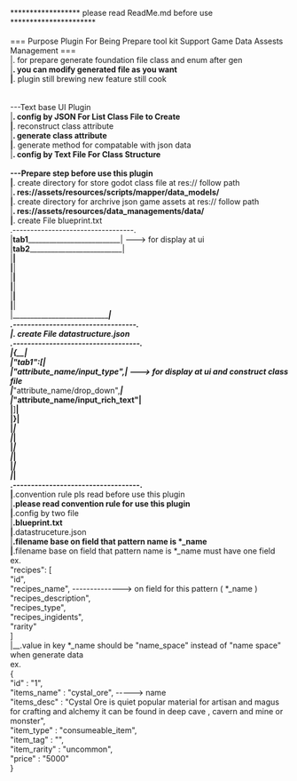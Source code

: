 ****************** please read ReadMe.md before use ********************** <br/>
<br/>
=== Purpose Plugin For Being Prepare tool kit Support Game Data Assests Management === <br/>
	|. for prepare generate foundation file class and enum after gen <br/>
	|__. you can modify generated file as you want <br/>
	|__. plugin still brewing new feature still cook <br/>
<br/>	
---Text base UI Plugin <br/>
	|__. config by JSON For List Class File to Create <br/>
	|__. reconstruct class attribute <br/>
	|__. generate class attribute <br/>
	|__. generate method for compatable with json data <br/>
	|__. config by Text File For Class Structure <br/>
<br/>
---Prepare step before use this plugin <br/>
	|__. create directory for store godot class file at res:// follow path <br/>
		|__. res://assets/resources/scripts/mapper/data_models/ <br/>
	|__. create directory for archrive json game assets at res:// follow path <br/>
		|__. res://assets/resources/data_managements/data/ <br/>
			|__. create File blueprint.txt <br/>
				.----------------------------------. <br/>
				|__tab1____________________________| ---> for display at ui <br/>
				|__tab2____________________________| <br/>
				|__________________________________| <br/>
				|__________________________________| <br/>
				|__________________________________| <br/>
				|__________________________________| <br/>
				|__________________________________| <br/>
				|__________________________________| <br/>
				|__________________________________| <br/>
				.----------------------------------. <br/>
			|__. create File datastructure.json <br/>
				.-----------------------------------. <br/>
				|__{________________________________| <br/>
				|"tab1":[___________________________| <br/>
				|___"attribute_name/input_type",____| ---> for display at ui and construct class file <br/>
				|___"attribute_name/drop_down",_____| <br/>
				|___"attribute_name/input_rich_text"| <br/>
				|__]________________________________| <br/>
				|__}________________________________| <br/>
				|___________________________________| <br/>
				|___________________________________| <br/>
				|___________________________________| <br/>
				|___________________________________| <br/>
				|___________________________________| <br/>
				|___________________________________| <br/>
				.-----------------------------------. <br/> 
	|__.convention rule pls read before use this plugin <br/>
		|__.please read convention rule for use this plugin		<br/>
		|__.config by two file <br/>
			|__.blueprint.txt <br/>
			|__.datastruceture.json <br/> 
		|__.filename base on field that pattern name is  *_name <br/>
		|__.filename base on field that pattern name is  *_name must have one field <br/> 
			ex. <br/> 
				"recipes": [ <br/>
					"id", <br/>
					"recipes_name", --------------> on field for this pattern ( *_name ) <br/>
					"recipes_description", <br/>
					"recipes_type", <br/>
					"recipes_ingidents", <br/>
					"rarity" <br/>
				] <br/>
		|__.value in key *_name should be "name_space" instead of "name space" when generate data <br/>
			ex. <br/>
				{ <br/>
					"id" : "1", <br/>
					"items_name" : "cystal_ore", -----> name <br/>
					"items_desc" : "Cystal Ore is quiet popular material for artisan and magus for crafting and alchemy it can be found in deep cave , cavern and mine or monster", <br/>
					"item_type" : "consumeable_item", <br/>
					"item_tag" : "", <br/>
					"item_rarity" : "uncommon", <br/>
					"price" : "5000" <br/>
				} <br/>
				
